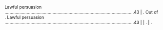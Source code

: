 Lawful persuasion .........................................................................................................43                                                                                                    | . Out of . Lawful persuasion .........................................................................................................43                                                                                                    |
| .                                                                                                                                                                                                                                                                                                                                  | .                                                                                                                                                                                                                                                                                                                                  